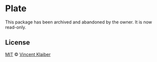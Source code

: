 # Plate

This package has been archived and abandoned by the owner. It is now read-only.

## License

[MIT](LICENSE) © [Vincent Klaiber](https://vinkla.dev)
